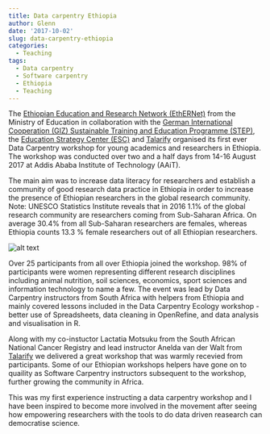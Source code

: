 ```yaml
---
title: Data carpentry Ethiopia
author: Glenn
date: '2017-10-02'
slug: data-carpentry-ethiopia
categories:
  - Teaching
tags:
  - Data carpentry
  - Software carpentry
  - Ethiopia
  - Teaching
---
```


The [Ethiopian Education and Research Network (EthERNet)](https://www.ethernet.edu.et/) from the Ministry of Education in collaboration with the [German International Cooperation (GIZ) Sustainable Training and Education Programme (STEP)](https://www.giz.de/en/worldwide/336.html), the [Education Strategy Center (ESC)](http://www.esc.gov.et/) and [Talarify](http://talarify.co.za/) organised its first ever Data Carpentry workshop for young academics and researchers in Ethiopia. The workshop was conducted over two and a half days from 14-16 August 2017 at Addis Ababa Institute of Technology (AAiT).  

The main aim was to increase data literacy for researchers and establish a community of good research data practice in Ethiopia in order to increase the presence of Ethiopian researchers in the global research community. Note: UNESCO Statistics Institute reveals that in 2016 1.1% of the global research community are researchers coming from Sub-Saharan Africa. On average 30.4% from all Sub-Saharan researchers are females, whereas Ethiopia counts 13.3 % female researchers out of all Ethiopian researchers.

![alt text](/images/ethiopia-workshop.jpg "Ethiopia data carpentry")


Over 25 participants from all over Ethiopia joined the workshop. 98% of participants were women representing different research disciplines including animal nutrition, soil sciences, economics, sport sciences and information technology to name a few. The event was lead by Data Carpentry instructors from South Africa with helpers from Ethiopia and mainly covered lessons included in the Data Carpentry Ecology workshop - better use of Spreadsheets, data cleaning in OpenRefine, and data analysis and visualisation in R.
  
Along with my co-instuctor Lactatia Motsuku from the South African National Cancer Registry and lead instructor Anelda van der Walt from [Talarify](http://talarify.co.za/) we delivered a great workshop that was warmly recevied from participants. Some of our Ethiopian  workshops helpers have gone on to quaility as Software Carpentry instructors subsequent to the workshop, further growing the community in Africa.

This was my first experience instructing a data carpentry workshop and I have been inspired to become more involved in the movement after seeing how empowering researchers with the tools to do data driven reasearch can democratise science.
